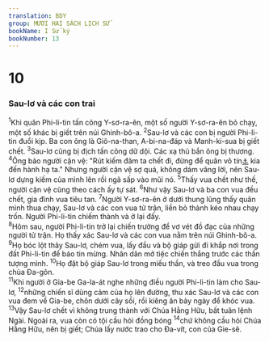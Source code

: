 ```yaml
---
translation: BDY
group: MƯƠI HAI SÁCH LỊCH SỬ
bookName: I Sử ký 
bookNumber: 13
---
```


<div class="title"><h1>10</h1><h3>Sau-lơ và các con trai</h3></div>
<span class="verse 1su_10_1"><sup>1</sup>Khi quân Phi-li-tin tấn công Y-sơ-ra-ên, một số người Y-sơ-ra-ên bỏ chạy, một số khác bị giết trên núi Ghinh-bô-a. </span>
<span class="verse 1su_10_2"><sup>2</sup>Sau-lơ và các con bị người Phi-li-tin đuổi kịp. Ba con ông là Giô-na-than, A-bi-na-đáp và Manh-ki-sua bị giết chết. </span>
<span class="verse 1su_10_3"><sup>3</sup>Sau-lơ cũng bị địch tấn công dữ dội. Các xạ thủ bắn ông bị thương. </span>
<span class="verse 1su_10_4"><sup>4</sup>Ông bảo người cận vệ: &#34;Rút kiếm đâm ta chết đi, đừng để quân vô tín<a href="#" data-toggle="tooltip" data-placement="bottom" title="Nt không chịu cắt bì">⚓</a> kia đến hành hạ ta.&#34; Nhưng người cận vệ sợ quá, không dám vâng lời, nên Sau-lơ dựng kiếm của mình lên rồi ngã sấp vào mũi nó. </span>
<span class="verse 1su_10_5"><sup>5</sup>Thấy vua chết như thế, người cận vệ cũng theo cách ấy tự sát. </span>
<span class="verse 1su_10_6"><sup>6</sup>Như vậy Sau-lơ và ba con vua đều chết, gia đình vua tiêu tan. </span>
<span class="verse 1su_10_7"><sup>7</sup>Người Y-sơ-ra-ên ở dưới thung lũng thấy quân mình thua chạy, Sau-lơ và các con vua tử trận, liền bỏ thành kéo nhau chạy trốn. Người Phi-li-tin chiếm thành và ở lại đấy.<br/></span>
<span class="verse 1su_10_8"><sup>8</sup>Hôm sau, người Phi-li-tin trở lại chiến trường để vơ vét đồ đạc của những người tử trận. Họ thấy xác Sau-lơ và các con vua nằm trên núi Ghinh-bô-a. </span>
<span class="verse 1su_10_9"><sup>9</sup>Họ bóc lột thây Sau-lơ, chém vua, lấy đầu và bộ giáp gửi đi khắp nơi trong đất Phi-li-tin để báo tin mừng. Nhân dân mở tiệc chiến thắng trước các thần tượng mình. </span>
<span class="verse 1su_10_10"><sup>10</sup>Họ đặt bộ giáp Sau-lơ trong miếu thần, và treo đầu vua trong chùa Đa-gôn.<br/></span>
<span class="verse 1su_10_11"><sup>11</sup>Khi người ở Gia-be Ga-la-át nghe những điều người Phi-li-tin làm cho Sau-lơ, </span>
<span class="verse 1su_10_12"><sup>12</sup>những chiến sĩ dũng cảm của họ lên đường, thu xác Sau-lơ và các con vua đem về Gia-be, chôn dưới cây sồi, rồi kiêng ăn bảy ngày để khóc vua.<br/></span>
<span class="verse 1su_10_13"><sup>13</sup>Vậy Sau-lơ chết vì không trung thành với Chúa Hằng Hữu, bất tuân lệnh Ngài. Ngoài ra, vua còn có tội cầu hỏi đồng bóng </span>
<span class="verse 1su_10_14"><sup>14</sup>chứ không cầu hỏi Chúa Hằng Hữu, nên bị giết; Chúa lấy nước trao cho Đa-vít, con của Gie-sê.</span>
